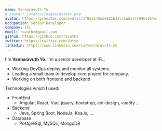 ```yaml
---
name: Vannaravuth Yo
# avatar: /static/images/avatar.png
avatar: https://gravatar.com/avatar/3f9ea148ade811b13cc6adac470463d6?s=400&d=robohash&r=x
occupation: Senior Developer
company: IFL
email: ravuthz@gmail.com
github: https://github.com/ravuthz
twitter: https://twitter.com/Vutyo
linkedin: https://www.linkedin.com/in/vannaravuth-yo
---
```


I'm **Vannaravuth Yo**. I'm a _senior developer_ at IFL.

- Working DevOps deploy and monitor all systems.
- Leading a small team to develop core project for company.
- Working on both frontend and backend

Technologies which I used:

- FrontEnd
  - Angular, React, Vue, jquery, bootstrap, ant-design, vuetify ...
- Backend
  - Java, Spring Boot, NodeJs, KoaJs, ...
- Database
  - PostgreSql, MySQL, MongoDB

